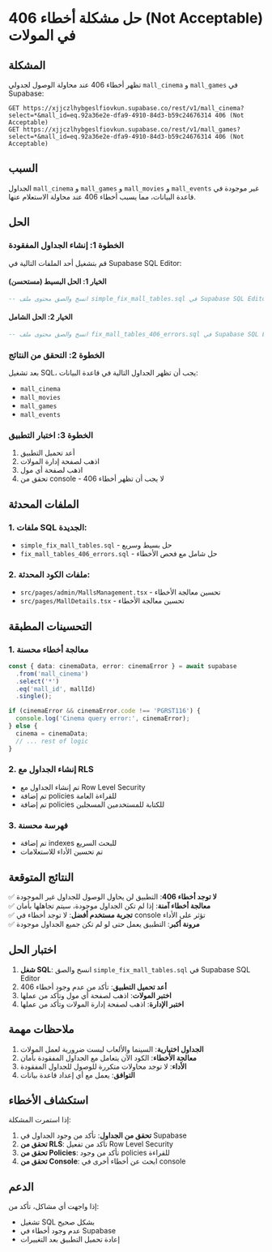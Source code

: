 # حل مشكلة أخطاء 406 (Not Acceptable) في المولات

## المشكلة
تظهر أخطاء 406 عند محاولة الوصول لجدولي `mall_cinema` و `mall_games` في Supabase:

```
GET https://xjjczlhybgeslfiovkun.supabase.co/rest/v1/mall_cinema?select=*&mall_id=eq.92a36e2e-dfa9-4910-84d3-b59c24676314 406 (Not Acceptable)
GET https://xjjczlhybgeslfiovkun.supabase.co/rest/v1/mall_games?select=*&mall_id=eq.92a36e2e-dfa9-4910-84d3-b59c24676314 406 (Not Acceptable)
```

## السبب
الجداول `mall_cinema` و `mall_games` و `mall_movies` و `mall_events` غير موجودة في قاعدة البيانات، مما يسبب أخطاء 406 عند محاولة الاستعلام عنها.

## الحل

### الخطوة 1: إنشاء الجداول المفقودة

قم بتشغيل أحد الملفات التالية في Supabase SQL Editor:

#### الخيار 1: الحل البسيط (مستحسن)
```sql
-- انسخ والصق محتوى ملف simple_fix_mall_tables.sql في Supabase SQL Editor
```

#### الخيار 2: الحل الشامل
```sql
-- انسخ والصق محتوى ملف fix_mall_tables_406_errors.sql في Supabase SQL Editor
```

### الخطوة 2: التحقق من النتائج

بعد تشغيل SQL، يجب أن تظهر الجداول التالية في قاعدة البيانات:
- `mall_cinema`
- `mall_movies` 
- `mall_games`
- `mall_events`

### الخطوة 3: اختبار التطبيق

1. أعد تحميل التطبيق
2. اذهب لصفحة إدارة المولات
3. اذهب لصفحة أي مول
4. تحقق من console - لا يجب أن تظهر أخطاء 406

## الملفات المحدثة

### 1. ملفات SQL الجديدة:
- `simple_fix_mall_tables.sql` - حل بسيط وسريع
- `fix_mall_tables_406_errors.sql` - حل شامل مع فحص الأخطاء

### 2. ملفات الكود المحدثة:
- `src/pages/admin/MallsManagement.tsx` - تحسين معالجة الأخطاء
- `src/pages/MallDetails.tsx` - تحسين معالجة الأخطاء

## التحسينات المطبقة

### 1. معالجة أخطاء محسنة
```typescript
const { data: cinemaData, error: cinemaError } = await supabase
  .from('mall_cinema')
  .select('*')
  .eq('mall_id', mallId)
  .single();

if (cinemaError && cinemaError.code !== 'PGRST116') {
  console.log('Cinema query error:', cinemaError);
} else {
  cinema = cinemaData;
  // ... rest of logic
}
```

### 2. إنشاء الجداول مع RLS
- تم إنشاء الجداول مع Row Level Security
- تم إضافة policies للقراءة العامة
- تم إضافة policies للكتابة للمستخدمين المسجلين

### 3. فهرسة محسنة
- تم إضافة indexes للبحث السريع
- تم تحسين الأداء للاستعلامات

## النتائج المتوقعة

✅ **لا توجد أخطاء 406**: التطبيق لن يحاول الوصول للجداول غير الموجودة  
✅ **معالجة أخطاء آمنة**: إذا لم تكن الجداول موجودة، سيتم تجاهلها بأمان  
✅ **تجربة مستخدم أفضل**: لا توجد أخطاء في console تؤثر على الأداء  
✅ **مرونة أكبر**: التطبيق يعمل حتى لو لم تكن جميع الجداول موجودة  

## اختبار الحل

1. **شغل SQL**: انسخ والصق `simple_fix_mall_tables.sql` في Supabase SQL Editor
2. **أعد تحميل التطبيق**: تأكد من عدم وجود أخطاء 406
3. **اختبر المولات**: اذهب لصفحة أي مول وتأكد من عملها
4. **اختبر الإدارة**: اذهب لصفحة إدارة المولات وتأكد من عملها

## ملاحظات مهمة

1. **الجداول اختيارية**: السينما والألعاب ليست ضرورية لعمل المولات
2. **معالجة الأخطاء**: الكود الآن يتعامل مع الجداول المفقودة بأمان
3. **الأداء**: لا توجد محاولات متكررة للوصول للجداول المفقودة
4. **التوافق**: يعمل مع أي إعداد قاعدة بيانات

## استكشاف الأخطاء

إذا استمرت المشكلة:

1. **تحقق من الجداول**: تأكد من وجود الجداول في Supabase
2. **تحقق من RLS**: تأكد من تفعيل Row Level Security
3. **تحقق من Policies**: تأكد من وجود policies للقراءة
4. **تحقق من Console**: ابحث عن أخطاء أخرى في console

## الدعم

إذا واجهت أي مشاكل، تأكد من:
- تشغيل SQL بشكل صحيح
- عدم وجود أخطاء في Supabase
- إعادة تحميل التطبيق بعد التغييرات
